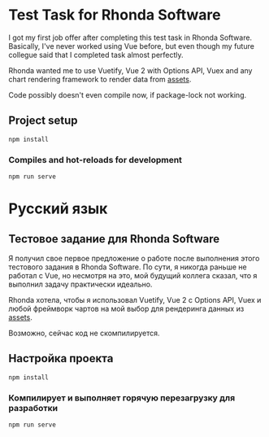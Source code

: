 # Test Task for Rhonda Software

I got my first job offer after completing this test task in Rhonda Software.
Basically, I've never worked using Vue before, but even though my future collegue said that I completed task almost perfectly.

Rhonda wanted me to use Vuetify, Vue 2 with Options API, Vuex and any chart rendering framework to render data from [assets](/public/data.json).

Code possibly doesn't even compile now, if package-lock not working.

## Project setup
```
npm install
```

### Compiles and hot-reloads for development
```
npm run serve
```


# Русский язык
## Тестовое задание для Rhonda Software

Я получил свое первое предложение о работе после выполнения этого тестового задания в Rhonda Software.
По сути, я никогда раньше не работал с Vue, но несмотря на это, мой будущий коллега сказал, что я выполнил задачу практически идеально.

Rhonda хотела, чтобы я использовал Vuetify, Vue 2 с Options API, Vuex и любой фреймворк чартов на мой выбор для рендеринга данных из [assets](/public/data.json).

Возможно, сейчас код не скомпилируется.

## Настройка проекта
```
npm install
```

### Компилирует и выполняет горячую перезагрузку для разработки
```
npm run serve
```

